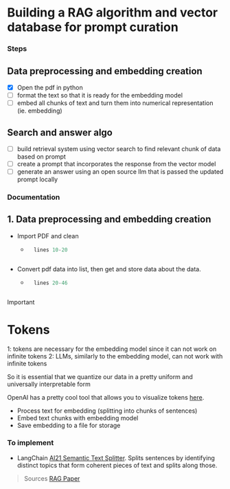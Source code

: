 # Building a RAG algorithm and vector database for prompt curation

### Steps

## Data preprocessing and embedding creation
- [x] Open the pdf in python
- [ ] format the text so that it is ready for the embedding model
- [ ] embed all chunks of text and turn them into numerical representation (ie. embedding)

## Search and answer algo
- [ ] build retrieval system using vector search to find relevant chunk of data based on prompt
- [ ] create a prompt that incorporates the response from the vector model
- [ ] generate an answer using an open source llm that is passed the updated prompt locally

### Documentation

## 1. Data preprocessing and embedding creation 

- Import PDF and clean
	- ``` python preview title="import pdf"
		lines 10-20
	```
- Convert pdf data into list, then get and store data about the data.
	- ``` python preview title="process data"
		lines 20-46
	```

> [!IMPORTANT]
> # Tokens
> 1: tokens are necessary for the embedding model since it can not work on infinite tokens
> 2: LLMs, similarly to the embedding model, can not work with infinite tokens
>
> So it is essential that we quantize our data in a pretty uniform and universally interpretable
> form
>
> OpenAI has a pretty cool tool that allows you to visualize tokens [here](https://platform.openai.com/tokenizer).

- Process text for embedding (splitting into chunks of sentences)
- Embed text chunks with embedding model
- Save embedding to a file for storage

### To implement
- LangChain [AI21 Semantic Text Splitter](https://python.langchain.com/v0.1/docs/integrations/document_transformers/ai21_semantic_text_splitter/). Splits sentences by identifying distinct topics that form coherent pieces of text and splits along those.

> Sources
> [RAG Paper](https://arxiv.org/pdf/2005.11401)